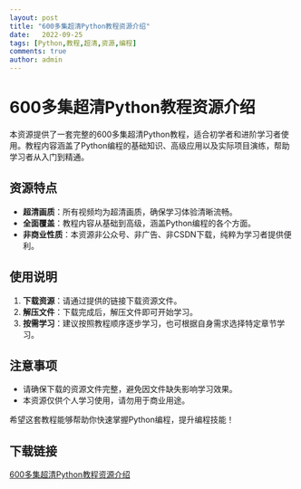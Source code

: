 ```yaml
---
layout: post
title: "600多集超清Python教程资源介绍"
date:   2022-09-25
tags: [Python,教程,超清,资源,编程]
comments: true
author: admin
---
```

# 600多集超清Python教程资源介绍

本资源提供了一套完整的600多集超清Python教程，适合初学者和进阶学习者使用。教程内容涵盖了Python编程的基础知识、高级应用以及实际项目演练，帮助学习者从入门到精通。

## 资源特点

- **超清画质**：所有视频均为超清画质，确保学习体验清晰流畅。
- **全面覆盖**：教程内容从基础到高级，涵盖Python编程的各个方面。
- **非商业性质**：本资源非公众号、非广告、非CSDN下载，纯粹为学习者提供便利。

## 使用说明

1. **下载资源**：请通过提供的链接下载资源文件。
2. **解压文件**：下载完成后，解压文件即可开始学习。
3. **按需学习**：建议按照教程顺序逐步学习，也可根据自身需求选择特定章节学习。

## 注意事项

- 请确保下载的资源文件完整，避免因文件缺失影响学习效果。
- 本资源仅供个人学习使用，请勿用于商业用途。

希望这套教程能够帮助你快速掌握Python编程，提升编程技能！

## 下载链接

[600多集超清Python教程资源介绍](https://pan.quark.cn/s/296bec84ef4c)